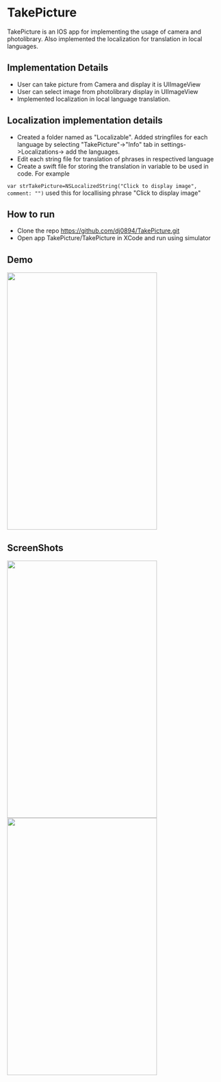 # TakePicture

TakePicture is an IOS app for implementing the usage of camera and photolibrary. Also implemented the localization for translation in local languages.

## Implementation Details

* User can take picture from Camera and display it is UIImageView
* User can select image from photolibrary display in UIImageView
* Implemented localization in local language translation. 

## Localization implementation details

* Created a folder named as "Localizable". Added stringfiles for each language by selecting "TakePicture"->"Info" tab in settings->Localizations-> add the languages.
* Edit each string file for translation of phrases in respectived language
* Create a swift file for storing the translation in variable to be used in code. For example

 ```var strTakePicture=NSLocalizedString("Click to display image", comment: "")``` used this for locallising phrase "Click to display image"

## How to run
 * Clone the repo https://github.com/dj0894/TakePicture.git
 * Open app TakePicture/TakePicture in XCode and run using simulator
 
## Demo

<img src="./Demo/TakePictureDemo.gif" width="350" height="600">

## ScreenShots

<img src="./Screenshot/HomeScreen.png" width="350" height="600">

<img src="./Screenshot/TakePhoto.png" width="350" height="600">    					




		
		
